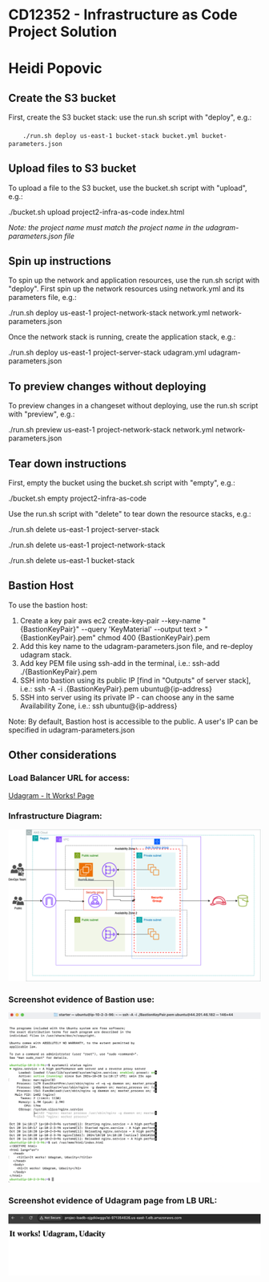 # CD12352 - Infrastructure as Code Project Solution
# Heidi Popovic

## Create the S3 bucket
First, create the S3 bucket stack: use the run.sh script with "deploy", e.g.:

####
        ./run.sh deploy us-east-1 bucket-stack bucket.yml bucket-parameters.json

## Upload files to S3 bucket
To upload a file to the S3 bucket, use the bucket.sh script with "upload", e.g.:

./bucket.sh upload project2-infra-as-code index.html

*Note: the project name must match the project name in the udagram-parameters.json file*

## Spin up instructions
To spin up the network and application resources, use the run.sh script with "deploy". First spin up the network resources using network.yml and its parameters file, e.g.:

./run.sh deploy us-east-1 project-network-stack network.yml network-parameters.json

Once the network stack is running, create the application stack, e.g.:

./run.sh deploy us-east-1 project-server-stack udagram.yml udagram-parameters.json

## To preview changes without deploying
To preview changes in a changeset without deploying, use the run.sh script with "preview", e.g.:

./run.sh preview us-east-1 project-network-stack network.yml network-parameters.json


## Tear down instructions
First, empty the bucket using the bucket.sh script with "empty", e.g.:

./bucket.sh empty project2-infra-as-code

Use the run.sh script with "delete" to tear down the resource stacks, e.g.:

./run.sh delete us-east-1 project-server-stack

./run.sh delete us-east-1 project-network-stack

./run.sh delete us-east-1 bucket-stack

## Bastion Host
To use the bastion host:
1. Create a key pair
aws ec2 create-key-pair --key-name "{BastionKeyPair}" --query 'KeyMaterial' --output text > "{BastionKeyPair}.pem"
chmod 400 {BastionKeyPair}.pem
2. Add this key name to the udagram-parameters.json file, and re-deploy udagram stack.
3. Add key PEM file using ssh-add in the terminal, i.e.:
ssh-add ./{BastionKeyPair}.pem
4. SSH into bastion using its public IP [find in "Outputs" of server stack], i.e.:
ssh -A -i .{BastionKeyPair}.pem ubuntu@{ip-address}
5. SSH into server using its private IP - can choose any in the same Availability Zone, i.e.:
ssh ubuntu@{ip-address}

Note: By default, Bastion host is accessible to the public. A user's IP can be specified in udagram-parameters.json

## Other considerations
### Load Balancer URL for access:  
[Udagram - It Works! Page](loadbalancer.com)   
### Infrastructure Diagram:  
![Infrastructure Diagram](/Project_Infra_Diagram.drawio.png)  
### Screenshot evidence of Bastion use:  
![Screenshot evidence of Bastion use](/Bastion_SSH.png)
### Screenshot evidence of Udagram page from LB URL:   
![Screenshot evidence of Udagram page](/LB_It_Works.png)